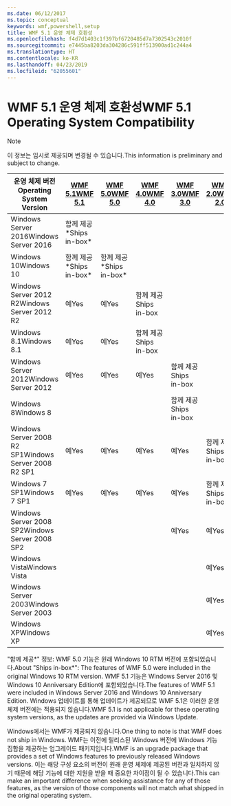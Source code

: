 ```yaml
---
ms.date: 06/12/2017
ms.topic: conceptual
keywords: wmf,powershell,setup
title: WMF 5.1 운영 체제 호환성
ms.openlocfilehash: f4d7d1403c1f397bf6720485d7a7302543c2010f
ms.sourcegitcommit: e7445ba8203da304286c591ff513900ad1c244a4
ms.translationtype: HT
ms.contentlocale: ko-KR
ms.lasthandoff: 04/23/2019
ms.locfileid: "62055601"
---
```

# <a name="wmf-51-operating-system-compatibility"></a><span data-ttu-id="23e5a-103">WMF 5.1 운영 체제 호환성</span><span class="sxs-lookup"><span data-stu-id="23e5a-103">WMF 5.1 Operating System Compatibility</span></span>

> [!NOTE]
> <span data-ttu-id="23e5a-104">이 정보는 임시로 제공되며 변경될 수 있습니다.</span><span class="sxs-lookup"><span data-stu-id="23e5a-104">This information is preliminary and subject to change.</span></span>

| <span data-ttu-id="23e5a-105">운영 체제 버전</span><span class="sxs-lookup"><span data-stu-id="23e5a-105">Operating System Version</span></span> | [<span data-ttu-id="23e5a-106">WMF 5.1</span><span class="sxs-lookup"><span data-stu-id="23e5a-106">WMF 5.1</span></span>](https://aka.ms/wmf51download) | [<span data-ttu-id="23e5a-107">WMF 5.0</span><span class="sxs-lookup"><span data-stu-id="23e5a-107">WMF 5.0</span></span>](https://aka.ms/wmf5download) | [<span data-ttu-id="23e5a-108">WMF 4.0</span><span class="sxs-lookup"><span data-stu-id="23e5a-108">WMF 4.0</span></span>](https://aka.ms/wmf4download) |  [<span data-ttu-id="23e5a-109">WMF 3.0</span><span class="sxs-lookup"><span data-stu-id="23e5a-109">WMF 3.0</span></span>](https://aka.ms/wmf3download) | [<span data-ttu-id="23e5a-110">WMF 2.0</span><span class="sxs-lookup"><span data-stu-id="23e5a-110">WMF 2.0</span></span>](https://aka.ms/wmf2download) |
| ------------------------ | ----------- | ----------- | ----------- | ------------ |  ------------- |
| <span data-ttu-id="23e5a-111">Windows Server 2016</span><span class="sxs-lookup"><span data-stu-id="23e5a-111">Windows Server 2016</span></span> | <span data-ttu-id="23e5a-112">함께 제공\*</span><span class="sxs-lookup"><span data-stu-id="23e5a-112">Ships in-box\*</span></span> |  |  |  |  |
| <span data-ttu-id="23e5a-113">Windows 10</span><span class="sxs-lookup"><span data-stu-id="23e5a-113">Windows 10</span></span> | <span data-ttu-id="23e5a-114">함께 제공\*</span><span class="sxs-lookup"><span data-stu-id="23e5a-114">Ships in-box\*</span></span> | <span data-ttu-id="23e5a-115">함께 제공\*</span><span class="sxs-lookup"><span data-stu-id="23e5a-115">Ships in-box\*</span></span>  | | | |
| <span data-ttu-id="23e5a-116">Windows Server 2012 R2</span><span class="sxs-lookup"><span data-stu-id="23e5a-116">Windows Server 2012 R2</span></span>| <span data-ttu-id="23e5a-117">예</span><span class="sxs-lookup"><span data-stu-id="23e5a-117">Yes</span></span> | <span data-ttu-id="23e5a-118">예</span><span class="sxs-lookup"><span data-stu-id="23e5a-118">Yes</span></span> | <span data-ttu-id="23e5a-119">함께 제공</span><span class="sxs-lookup"><span data-stu-id="23e5a-119">Ships in-box</span></span> |  |  |
| <span data-ttu-id="23e5a-120">Windows 8.1</span><span class="sxs-lookup"><span data-stu-id="23e5a-120">Windows 8.1</span></span> | <span data-ttu-id="23e5a-121">예</span><span class="sxs-lookup"><span data-stu-id="23e5a-121">Yes</span></span> | <span data-ttu-id="23e5a-122">예</span><span class="sxs-lookup"><span data-stu-id="23e5a-122">Yes</span></span> |  <span data-ttu-id="23e5a-123">함께 제공</span><span class="sxs-lookup"><span data-stu-id="23e5a-123">Ships in-box</span></span> |  |  |
| <span data-ttu-id="23e5a-124">Windows Server 2012</span><span class="sxs-lookup"><span data-stu-id="23e5a-124">Windows Server 2012</span></span> | <span data-ttu-id="23e5a-125">예</span><span class="sxs-lookup"><span data-stu-id="23e5a-125">Yes</span></span> | <span data-ttu-id="23e5a-126">예</span><span class="sxs-lookup"><span data-stu-id="23e5a-126">Yes</span></span> | <span data-ttu-id="23e5a-127">예</span><span class="sxs-lookup"><span data-stu-id="23e5a-127">Yes</span></span> |  <span data-ttu-id="23e5a-128">함께 제공</span><span class="sxs-lookup"><span data-stu-id="23e5a-128">Ships in-box</span></span> | |
| <span data-ttu-id="23e5a-129">Windows 8</span><span class="sxs-lookup"><span data-stu-id="23e5a-129">Windows 8</span></span> |  |  |  | <span data-ttu-id="23e5a-130">함께 제공</span><span class="sxs-lookup"><span data-stu-id="23e5a-130">Ships in-box</span></span> | |
| <span data-ttu-id="23e5a-131">Windows Server 2008 R2 SP1</span><span class="sxs-lookup"><span data-stu-id="23e5a-131">Windows Server 2008 R2 SP1</span></span> | <span data-ttu-id="23e5a-132">예</span><span class="sxs-lookup"><span data-stu-id="23e5a-132">Yes</span></span> | <span data-ttu-id="23e5a-133">예</span><span class="sxs-lookup"><span data-stu-id="23e5a-133">Yes</span></span> | <span data-ttu-id="23e5a-134">예</span><span class="sxs-lookup"><span data-stu-id="23e5a-134">Yes</span></span> |  <span data-ttu-id="23e5a-135">예</span><span class="sxs-lookup"><span data-stu-id="23e5a-135">Yes</span></span>| <span data-ttu-id="23e5a-136">함께 제공</span><span class="sxs-lookup"><span data-stu-id="23e5a-136">Ships in-box</span></span> |
| <span data-ttu-id="23e5a-137">Windows 7 SP1</span><span class="sxs-lookup"><span data-stu-id="23e5a-137">Windows 7 SP1</span></span>  | <span data-ttu-id="23e5a-138">예</span><span class="sxs-lookup"><span data-stu-id="23e5a-138">Yes</span></span> | <span data-ttu-id="23e5a-139">예</span><span class="sxs-lookup"><span data-stu-id="23e5a-139">Yes</span></span> | <span data-ttu-id="23e5a-140">예</span><span class="sxs-lookup"><span data-stu-id="23e5a-140">Yes</span></span> | <span data-ttu-id="23e5a-141">예</span><span class="sxs-lookup"><span data-stu-id="23e5a-141">Yes</span></span> | <span data-ttu-id="23e5a-142">함께 제공</span><span class="sxs-lookup"><span data-stu-id="23e5a-142">Ships in-box</span></span> |
| <span data-ttu-id="23e5a-143">Windows Server 2008 SP2</span><span class="sxs-lookup"><span data-stu-id="23e5a-143">Windows Server 2008 SP2</span></span> | | | | <span data-ttu-id="23e5a-144">예</span><span class="sxs-lookup"><span data-stu-id="23e5a-144">Yes</span></span> | <span data-ttu-id="23e5a-145">예</span><span class="sxs-lookup"><span data-stu-id="23e5a-145">Yes</span></span> |
| <span data-ttu-id="23e5a-146">Windows Vista</span><span class="sxs-lookup"><span data-stu-id="23e5a-146">Windows Vista</span></span> | | | | | <span data-ttu-id="23e5a-147">예</span><span class="sxs-lookup"><span data-stu-id="23e5a-147">Yes</span></span> |
| <span data-ttu-id="23e5a-148">Windows Server 2003</span><span class="sxs-lookup"><span data-stu-id="23e5a-148">Windows Server 2003</span></span>| | | |  | <span data-ttu-id="23e5a-149">예</span><span class="sxs-lookup"><span data-stu-id="23e5a-149">Yes</span></span> |
| <span data-ttu-id="23e5a-150">Windows XP</span><span class="sxs-lookup"><span data-stu-id="23e5a-150">Windows XP</span></span> | | | |  | <span data-ttu-id="23e5a-151">예</span><span class="sxs-lookup"><span data-stu-id="23e5a-151">Yes</span></span> |

<span data-ttu-id="23e5a-152">"함께 제공\*" 정보: WMF 5.0 기능은 원래 Windows 10 RTM 버전에 포함되었습니다.</span><span class="sxs-lookup"><span data-stu-id="23e5a-152">About "Ships in-box\*": The features of WMF 5.0 were included in the original Windows 10 RTM version.</span></span>
<span data-ttu-id="23e5a-153">WMF 5.1 기능은 Windows Server 2016 및 Windows 10 Anniversary Edition에 포함되었습니다.</span><span class="sxs-lookup"><span data-stu-id="23e5a-153">The features of WMF 5.1 were included in Windows Server 2016 and Windows 10 Anniversary Edition.</span></span>
<span data-ttu-id="23e5a-154">Windows 업데이트를 통해 업데이트가 제공되므로 WMF 5.1은 이러한 운영 체제 버전에는 적용되지 않습니다.</span><span class="sxs-lookup"><span data-stu-id="23e5a-154">WMF 5.1 is not applicable for these operating system versions, as the updates are provided via Windows Update.</span></span>

<span data-ttu-id="23e5a-155">Windows에서는 WMF가 제공되지 않습니다.</span><span class="sxs-lookup"><span data-stu-id="23e5a-155">One thing to note is that WMF does not ship in Windows.</span></span>
<span data-ttu-id="23e5a-156">WMF는 이전에 릴리스된 Windows 버전에 Windows 기능 집합을 제공하는 업그레이드 패키지입니다.</span><span class="sxs-lookup"><span data-stu-id="23e5a-156">WMF is an upgrade package that provides a set of Windows features to previously released Windows versions.</span></span>
<span data-ttu-id="23e5a-157">이는 해당 구성 요소의 버전이 원래 운영 체제에 제공된 버전과 일치하지 않기 때문에 해당 기능에 대한 지원을 받을 때 중요한 차이점이 될 수 있습니다.</span><span class="sxs-lookup"><span data-stu-id="23e5a-157">This can make an important difference when seeking assistance for any of those features, as the version of those components will not match what shipped in the original operating system.</span></span>
